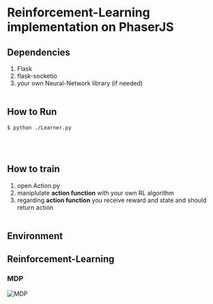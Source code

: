 # Reinforcement-Learning implementation on PhaserJS

## Dependencies
1. Flask
2. flask-socketio
3. your own Neural-Network library (if needed)
<br><br>

## How to Run
    $ python ./Learner.py
<br><br>

## How to train
1. open Action.py 
2. maniplulate **action function** with your own RL algorithm
3. regarding **action function** you receive reward and state and should return action
<br><br>

## Environment

## Reinforcement-Learning
### MDP
![MDP](https://latex.codecogs.com/svg.latex?V^\pi(s)=R(s)+\gamma\sum_{s^\prime\in{S}}P_{s\pi(s)}(s^\prime)V^\pi(s^\prime))
